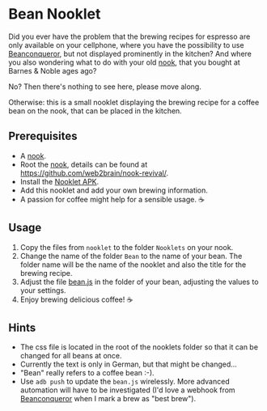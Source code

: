 # Bean Nooklet
Did you ever have the problem that the brewing recipes for espresso are only available on your cellphone, where you have the possibility to use [Beanconqueror](https://github.com/graphefruit/Beanconqueror), but not displayed prominently in the kitchen? And where you also wondering what to do with your old [nook](https://en.wikipedia.org/wiki/Barnes_%26_Noble_Nook_1st_Edition), that you bought at Barnes & Noble ages ago?  

No? Then there's nothing to see here, please move along.  

Otherwise: this is a small nooklet displaying the brewing recipe for a coffee bean on the nook, that can be placed in the kitchen.

## Prerequisites
* A [nook](https://en.wikipedia.org/wiki/Barnes_%26_Noble_Nook_1st_Edition).
* Root the [nook](https://en.wikipedia.org/wiki/Barnes_%26_Noble_Nook_1st_Edition), details can be found at https://github.com/web2brain/nook-revival/.
* Install the [Nooklet APK](https://github.com/web2brain/nook-revival/blob/master/apks/nooklet.apk).
* Add this nooklet and add your own brewing information.
* A passion for coffee might help for a sensible usage. :coffee:

## Usage
1. Copy the files from `nooklet` to the folder `Nooklets` on your nook.
1. Change the name of the folder `Bean` to the name of your bean. The folder name will be the name of the nooklet and also the title for the brewing recipe.
1. Adjust the file [bean.js](Beans/bean.js) in the folder of your bean, adjusting the values to your settings.
1. Enjoy brewing delicious coffee! :coffee:

## Hints
- The css file is located in the root of the nooklets folder so that it can be changed for all beans at once.
- Currently the text is only in German, but that might be changed...
- "Bean" really refers to a coffee bean :-).
- Use `adb push` to update the `bean.js` wirelessly. More advanced automation will have to be investigated (I'd love a webhook from [Beanconqueror](https://github.com/graphefruit/Beanconqueror) when I mark a brew as "best brew").